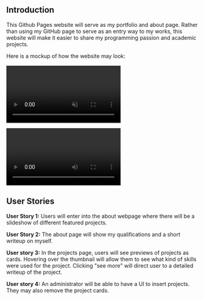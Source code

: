
## Introduction
This Github Pages website will serve as my portfolio and about page. Rather than using my GitHub page to serve as an entry way to my works, this website will make it easier to share my programming passion and academic projects.

Here is a mockup of how the website may look:
<br></br>
<video autoplay="autoplay" muted loop>
    <source src="pictures/Website_demo2.mp4" type="video/mp4">
</video>

![](/pictures/Website_demo2.mp4)

## User Stories

**User Story 1:** Users will enter into the about webpage where there will be a slideshow of different featured projects. 

**User Story 2:** The about page will show my qualifications and a short writeup on myself.

**User story 3:** In the projects page, users will see previews of projects as cards. Hovering over the thumbnail will allow them to see what kind of skills were used for the project. Clicking "see more" will direct user to a detailed writeup of the project.

**User story 4:** An administrator will be able to have a UI to insert projects. They may also remove the project cards.
